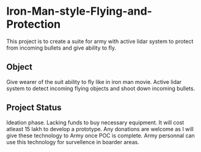 # Iron-Man-style-Flying-and-Protection
This project is to create a suite for army with active lidar system to protect from incoming bullets and give ability to fly.

## Object
 Give wearer of the suit ability to fly like in iron man movie.
 Active lidar system to detect incoming flying objects and shoot down incoming bullets.
 
## Project Status
 Ideation phase. Lacking funds to buy necessary equipment. It will cost atleast 15 lakh to develop a prototype. Any donations are welcome as I will give these technology to Army once POC is complete. Army personnal can use this technology for survellence in boarder areas.
 
 
